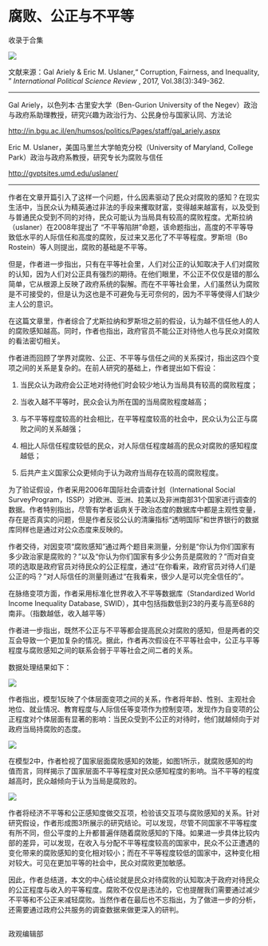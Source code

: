 # 腐败、公正与不平等


收录于合集

<img src='/images/611/2.png' width='auto' />

文献来源：Gal Ariely & Eric M. Uslaner,“ Corruption, Fairness, and Inequality, ”
_International Political Science Review_ , 2017, Vol.38(3):349-362.

* * *

Gal Ariely，以色列本·古里安大学（Ben-Gurion University of the
Negev）政治与政府系助理教授，研究兴趣为政治行为、公民身份与国家认同、方法论

http://in.bgu.ac.il/en/humsos/politics/Pages/staff/gal_ariely.aspx

Eric M. Uslaner，美国马里兰大学帕克分校（University of Maryland, College
Park）政治与政府系教授，研究专长为腐败与信任

http://gvptsites.umd.edu/uslaner/

  

* * *

  

作者在文章开篇引入了这样一个问题，什么因素驱动了民众对腐败的感知？在现实生活中，当民众认为精英通过非法的手段来攫取财富，变得越来越富有，以及受到与普通民众受到不同的对待，民众可能认为当局具有较高的腐败程度。尤斯拉纳（uslaner）在2008年提出了
“不平等陷阱”命题，该命题指出，高度的不平等导致低水平的人际信任和高度的腐败，反过来又恶化了不平等程度。罗斯坦（Bo
Rostein）等人则提出，腐败的基础是不平等。

但是，作者进一步指出，只有在平等社会里，人们对公正的认知取决于人们对腐败的认知，因为人们对公正具有强烈的期待。在他们眼里，不公正不仅仅是错的那么简单，它从根源上反映了政府系统的裂解。而在不平等社会里，人们虽然认为腐败是不可接受的，但是认为这也是不可避免与无可奈何的，因为不平等使得人们缺少主人公的意识。

在这篇文章里，作者综合了尤斯拉纳和罗斯坦之前的假设，认为越不信任他人的人的腐败感知越高。同时，作者也指出，政府官员不能公正对待他人也与民众对腐败的看法密切相关。

作者进而回顾了学界对腐败、公正、不平等与信任之间的关系探讨，指出这四个变项之间的关系是复杂的。在前人研究的基础上，作者提出如下假设：

1. 当民众认为政府会公正地对待他们时会较少地认为当局具有较高的腐败程度；

2. 当收入越不平等时，民众会认为所在国的当局腐败程度越高；

3. 与不平等程度较高的社会相比，在平等程度较高的社会中，民众认为公正与腐败之间的关系越强；

4. 相比人际信任程度较低的民众，对人际信任程度越高的民众对腐败的感知程度越低；

5. 后共产主义国家公众更倾向于认为政府当局存在较高的腐败程度。

为了验证假设，作者采用2006年国际社会调查计划（International Social
SurveyProgram，ISSP）对欧洲、亚洲、拉美以及非洲南部31个国家进行调查的数据。作者特别指出，尽管有学者诟病关于政治态度的数据库中都是主观性变量，存在是否真实的问题，但是作者反驳公认的清廉指标“透明国际”和世界银行的数据库同样也是通过对公众态度来反映的。

作者交待，对因变项“腐败感知”通过两个题目来测量，分别是“你认为你们国家有多少政治家是腐败的？”以及“你认为你们国家有多少公务员是腐败的？”而对自变项的选取是政府官员对待民众的公正程度，通过“在你看来，政府官员对待人们是公正的吗？”对人际信任的测量则通过“在我看来，很少人是可以完全信任的”。

在脉络变项方面，作者采用标准化世界收入不平等数据库（Standardized World Income Inequality Database,
SWID），其中包括指数低到23的丹麦与高至68的南非。（指数越低，收入越平等）

作者进一步指出，既然不公正与不平等都会提高民众对腐败的感知，但是两者的交互会导致一个更加复杂的情况。据此，作者再次假设在不平等社会中，公正与平等程度与腐败感知之间的联系会弱于平等社会之间二者的关系。

数据处理结果如下：

  

![](/images/611/3.png)

  

作者指出，模型1反映了个体层面变项之间的关系，作者将年龄、性别、主观社会地位、就业情况、教育程度与人际信任等变项作为控制变项，发现作为自变项的公正程度对个体层面有显著的影响：当民众受到不公正的对待时，他们就越倾向于对政府当局持腐败的态度。

  

![](/images/611/4.png)

  

在模型2中，作者检视了国家层面腐败感知的效能，如图1所示，就腐败感知的均值而言，同样揭示了国家层面不平等程度对民众感知程度的影响。当不平等的程度越高时，民众越倾向于认为当局是腐败的。

  

![](/images/611/5.png)

  

作者将经济不平等和公正感知度做交互项，检验该交互项与腐败感知的关系。针对研究假设，作者形成图3所展示的研究结论。可以发现，尽管不同国家不平等程度有所不同，但公平度的上升都普遍伴随着腐败感知的下降。如果进一步具体比较内部的差异，可以发现，在收入与分配不平等程度较高的国家中，民众不公正遭遇的变化带来的腐败感知的变化相对较小；而在不平等程度较低的国家中，这种变化相对较大。可见在更加平等的社会中，民众对腐败更加敏感。

因此，作者总结道，本文的中心结论就是民众对待腐败的认知取决于政府对待民众的公正程度与收入的平等程度。腐败不仅仅是违法的，它也提醒我们需要通过减少不平等和不公正来减轻腐败。当然作者在最后也不忘指出，为了做进一步的分析，还需要通过政府公共服务的调查数据来做更深入的研判。

  

![]()

政观编辑部

